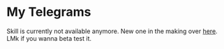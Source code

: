  # My Telegrams
 Skill is currently not available anymore. New one in the making over [here](https://github.com/LorenzHW/My-Telegrams/tree/telegram-connect).  
 LMk if you wanna beta test it.